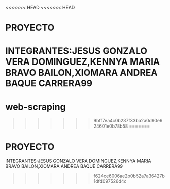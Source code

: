 <<<<<<< HEAD
<<<<<<< HEAD
# PROYECTO
INTEGRANTES:JESUS GONZALO VERA DOMINGUEZ,KENNYA MARIA BRAVO BAILON,XIOMARA ANDREA BAQUE CARRERA99
=======
# web-scraping
>>>>>>> 9bff7ea4c0b237f33ba2a0d90e624601e0b78b58
=======
# PROYECTO
INTEGRANTES:JESUS GONZALO VERA DOMINGUEZ,KENNYA MARIA BRAVO BAILON,XIOMARA ANDREA BAQUE CARRERA99
>>>>>>> f624ce6006ae2b0b52a7a36427b1dfd097526d4c
